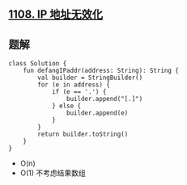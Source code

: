 ## [1108. IP 地址无效化](https://leetcode.cn/problems/defanging-an-ip-address/description/)

## 题解

```
class Solution {
    fun defangIPaddr(address: String): String {
        val builder = StringBuilder()
        for (e in address) {
            if (e == '.') {
                builder.append("[.]")
            } else {
                builder.append(e)
            }
        }
        return builder.toString()
    }
}
```

- O(n)
- O(1) 不考虑结果数组
